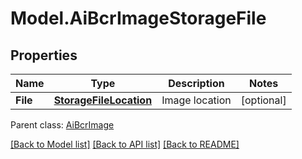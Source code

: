 # Model.AiBcrImageStorageFile
## Properties
Name | Type | Description | Notes
------------ | ------------- | ------------- | -------------
**File** | [**StorageFileLocation**](StorageFileLocation.md) | Image location              | [optional] 

 Parent class: [AiBcrImage](AiBcrImage.md)

[[Back to Model list]](README.md#documentation-for-models) [[Back to API list]](README.md#documentation-for-api-endpoints) [[Back to README]](README.md)


